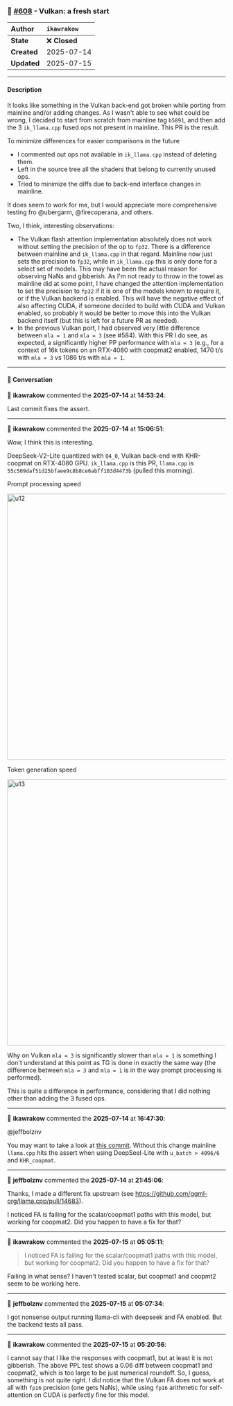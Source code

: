 ### 🔀 [#608](https://github.com/ikawrakow/ik_llama.cpp/pull/608) - Vulkan: a fresh start

| **Author** | `ikawrakow` |
| :--- | :--- |
| **State** | ❌ **Closed** |
| **Created** | 2025-07-14 |
| **Updated** | 2025-07-15 |

---

#### Description

It looks like something in the Vulkan back-end got broken while porting from mainline and/or adding changes. As I wasn't able to see what could be wrong, I decided to start from scratch from mainline tag `b5891`, and then add the 3 `ik_llama.cpp` fused ops not present in mainline. This PR is the result.

To minimize differences for easier comparisons in the future
* I commented out ops not available in `ik_llama.cpp` instead of deleting them.
* Left in the source tree all the shaders that belong to currently unused ops.
* Tried to minimize the diffs due to back-end interface changes in mainline.

It does seem to work for me, but I would appreciate more comprehensive testing fro @ubergarm, @firecoperana, and others.

Two, I think, interesting observations:
* The Vulkan flash attention implementation absolutely does not work without setting the precision of the op to `fp32`. There is a difference between mainline and `ik_llama.cpp` in that regard. Mainline now just sets the precision to `fp32`, while in `ik_llama.cpp` this is only done for a select set of models. This may have been the actual reason for observing NaNs and gibberish. As I'm not ready to throw in the towel as mainline did at some point, I have changed the attention implementation to set the precision to `fp32` if it is one of the models known to require it, or if the Vulkan backend is enabled. This will have the negative effect of also affecting CUDA, if someone decided to build with CUDA and Vulkan enabled, so probably it would be better  to move this into the Vulkan backend itself (but this is left for a future PR as needed).
* In the previous Vulkan port, I had observed very little difference between `mla = 1` and `mla = 3` (see #584). With this PR I do see, as expected, a significantly higher PP performance with `mla = 3` (e.g., for a context of 16k tokens on an RTX-4080 with coopmat2 enabled, 1470 t/s with `mla = 3` vs 1086 t/s with `mla = 1`.

---

#### 💬 Conversation

👤 **ikawrakow** commented the **2025-07-14** at **14:53:24**:<br>

Last commit fixes the assert.

---

👤 **ikawrakow** commented the **2025-07-14** at **15:06:51**:<br>

Wow, I think this is interesting.

DeepSeek-V2-Lite quantized with `Q4_0`, Vulkan back-end with KHR-coopmat on RTX-4080 GPU. `ik_llama.cpp` is this PR, `llama.cpp` is `55c509daf51d25bfaee9c8b8ce6abff103d4473b` (pulled this morning).

Prompt processing speed

<img width="792" height="612" alt="u12" src="https://github.com/user-attachments/assets/c7038c36-e940-4a68-9a49-9310755dee98" />

Token generation speed

<img width="792" height="612" alt="u13" src="https://github.com/user-attachments/assets/b25492d6-7337-4454-87a2-19e5ea360387" />

Why on Vulkan `mla = 3` is significantly slower than `mla = 1` is something I don't understand at this point as TG is done in exactly the same way (the difference between `mla = 3` and `mla = 1` is in the way prompt processing is performed). 

This is quite a difference in performance, considering that I did nothing other than adding the 3 fused ops.

---

👤 **ikawrakow** commented the **2025-07-14** at **16:47:30**:<br>

@jeffbolznv 

You may want to take a look at [this commit](https://github.com/ikawrakow/ik_llama.cpp/pull/608/commits/14ef9ebe9ae45001b778931fcda003ffc1c724a7). Without this change mainline `llama.cpp` hits the assert when using DeepSeel-Lite with `u_batch > 4096/6` and `KHR_coopmat`.

---

👤 **jeffbolznv** commented the **2025-07-14** at **21:45:06**:<br>

Thanks, I made a different fix upstream (see https://github.com/ggml-org/llama.cpp/pull/14683).

I noticed FA is failing for the scalar/coopmat1 paths with this model, but working for coopmat2. Did you happen to have a fix for that?

---

👤 **ikawrakow** commented the **2025-07-15** at **05:05:11**:<br>

> I noticed FA is failing for the scalar/coopmat1 paths with this model, but working for coopmat2. Did you happen to have a fix for that?

Failing in what sense? I haven't tested scalar, but coopmat1 and coopmt2 seem to be working here.

---

👤 **jeffbolznv** commented the **2025-07-15** at **05:07:34**:<br>

I got nonsense output running llama-cli with deepseek and FA enabled. But the backend tests all pass.

---

👤 **ikawrakow** commented the **2025-07-15** at **05:20:56**:<br>

I cannot say that I like the responses with coopmat1, but at least it is not gibberish. The above PPL test shows a 0.06 diff between coopmat1 and coopmat2, which is too large to be just numerical roundoff. So, I guess, something is not quite right. I did notice that the Vulkan FA does not work at all with `fp16` precision (one gets NaNs), while using `fp16` arithmetic for self-attention on CUDA is perfectly fine for this model.